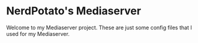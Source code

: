 # NerdPotato's Mediaserver
Welcome to my Mediaserver project. These are just some config files that I used for my Mediaserver.
